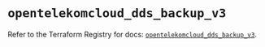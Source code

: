 # `opentelekomcloud_dds_backup_v3`

Refer to the Terraform Registry for docs: [`opentelekomcloud_dds_backup_v3`](https://registry.terraform.io/providers/opentelekomcloud/opentelekomcloud/1.36.48/docs/resources/dds_backup_v3).

